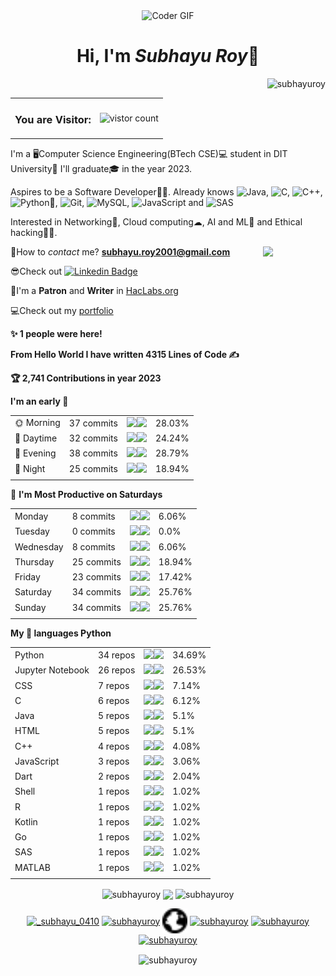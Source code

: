 <p align="center">
  <img src="https://media.giphy.com/media/SWoSkN6DxTszqIKEqv/giphy.gif" align="center" alt="Coder GIF" width="300" height="300">
</p>
<h1 align="center">Hi, I'm <b><i>Subhayu Roy</i></b>👋</h1>

<p align="right"> <img src="https://komarev.com/ghpvc/?username=subhayuroy" alt="subhayuroy" /> </p>

<table>
  <tr>
    <td><h3>You are Visitor: </h3></td>
    <td><img src="https://profile-counter.glitch.me/subhayuroy/count.svg" alt="vistor count" height="50" /></td>
  </tr>
</table>

I'm a 🖥Computer Science Engineering(BTech CSE)💻 student in DIT University🏫
I'll graduate🎓 in the year 2023.

Aspires to be a Software Developer👨‍💻. 
Already knows ![Java](https://img.shields.io/badge/-Java-333333?style=flat&logo=Java&logoColor=007396), ![C](https://img.shields.io/badge/-C-333333?style=flat&logo=C&logoColor=007396), ![C++](https://img.shields.io/badge/-C++-333333?style=flat&logo=C%2B%2B&logoColor=00599C), ![Python](https://img.shields.io/badge/-Python-333333?style=flat&logo=python)🐍, ![Git](https://img.shields.io/badge/-Git-333333?style=flat&logo=git), ![MySQL](https://img.shields.io/badge/-MySQL-333333?style=flat&logo=mysql), ![JavaScript](https://img.shields.io/badge/-JavaScript-333333?style=flat&logo=javascript) and ![SAS](https://img.shields.io/badge/-SAS-333333?style=flat&logo=SAS)

Interested in Networking📝, Cloud computing☁, AI and ML🤖 and Ethical hacking🐱‍💻.

<img align='right' src='https://user-images.githubusercontent.com/5713670/87202985-820dcb80-c2b6-11ea-9f56-7ec461c497c3.gif' width='100"'>

📧How to _contact_ me?   **subhayu.roy2001@gmail.com**

😎Check out [![Linkedin Badge](https://img.shields.io/badge/-LinkedIn-blue?style=flat-square&logo=Linkedin&logoColor=white&link=https://www.linkedin.com/in/subhayu-r-ba69ab188/)](https://www.linkedin.com/in/subhayu-roy/)

📝I'm a **Patron** and **Writer** in [HacLabs.org](https://www.haclabs.org/)

💻Check out my [portfolio](https://subhayuroy2001.wixsite.com/personal-portfolio)


<!--START_SECTION_PROFILE_VIEWS:readme-info-->
**✨ 1 people were here!**


<!--END_SECTION_PROFILE_VIEWS:readme-info-->

<!--START_SECTION_LINES_OF_CODE:readme-info-->
**From Hello World I have written 4315 Lines of Code ✍️**


<!--END_SECTION_LINES_OF_CODE:readme-info-->

<!--START_CONTRIBUTIONS:readme-info-->
**🏆 2,741 Contributions in year 2023**


<!--END_CONTRIBUTIONS:readme-info-->

<!--START_SECTION_DAILY_COMMIT:readme-info-->
**I'm an early 🐤** 

| | | | |
| --- | --- | --- | --- |
|🌞 Morning                |37 commits          |![](https://via.placeholder.com/112x22/000000/000000?text=+)![](https://via.placeholder.com/288x22/b8b8b8/b8b8b8?=text=+)|28.03%|
|🌆 Daytime                |32 commits          |![](https://via.placeholder.com/96x22/000000/000000?text=+)![](https://via.placeholder.com/304x22/b8b8b8/b8b8b8?=text=+)|24.24%|
|🌃 Evening                |38 commits          |![](https://via.placeholder.com/116x22/000000/000000?text=+)![](https://via.placeholder.com/284x22/b8b8b8/b8b8b8?=text=+)|28.79%|
|🌙 Night                  |25 commits          |![](https://via.placeholder.com/76x22/000000/000000?text=+)![](https://via.placeholder.com/324x22/b8b8b8/b8b8b8?=text=+)|18.94%|
| | | | |

<!--END_SECTION_DAILY_COMMIT:readme-info-->

<!--START_SECTION_WEEKLY_COMMIT:readme-info-->
📅 **I'm Most Productive on Saturdays** 

| | | | |
| --- | --- | --- | --- |
|Monday                   |8 commits           |![](https://via.placeholder.com/24x22/000000/000000?text=+)![](https://via.placeholder.com/376x22/b8b8b8/b8b8b8?=text=+)|6.06%|
|Tuesday                  |0 commits           |![](https://via.placeholder.com/0x22/000000/000000?text=+)![](https://via.placeholder.com/400x22/b8b8b8/b8b8b8?=text=+)|0.0%|
|Wednesday                |8 commits           |![](https://via.placeholder.com/24x22/000000/000000?text=+)![](https://via.placeholder.com/376x22/b8b8b8/b8b8b8?=text=+)|6.06%|
|Thursday                 |25 commits          |![](https://via.placeholder.com/76x22/000000/000000?text=+)![](https://via.placeholder.com/324x22/b8b8b8/b8b8b8?=text=+)|18.94%|
|Friday                   |23 commits          |![](https://via.placeholder.com/68x22/000000/000000?text=+)![](https://via.placeholder.com/332x22/b8b8b8/b8b8b8?=text=+)|17.42%|
|Saturday                 |34 commits          |![](https://via.placeholder.com/104x22/000000/000000?text=+)![](https://via.placeholder.com/296x22/b8b8b8/b8b8b8?=text=+)|25.76%|
|Sunday                   |34 commits          |![](https://via.placeholder.com/104x22/000000/000000?text=+)![](https://via.placeholder.com/296x22/b8b8b8/b8b8b8?=text=+)|25.76%|
| | | | |

<!--END_SECTION_WEEKLY_COMMIT:readme-info-->

<!--START_SECTION_LANGUAGE:readme-info-->
**My 💖 languages Python** 

| | | | |
| --- | --- | --- | --- |
|Python                   |34 repos|            ![](https://via.placeholder.com/140x22/000000/000000?text=+)![](https://via.placeholder.com/260x22/b8b8b8/b8b8b8?=text=+)|34.69%|
|Jupyter Notebook         |26 repos|            ![](https://via.placeholder.com/108x22/000000/000000?text=+)![](https://via.placeholder.com/292x22/b8b8b8/b8b8b8?=text=+)|26.53%|
|CSS                      |7 repos|             ![](https://via.placeholder.com/28x22/000000/000000?text=+)![](https://via.placeholder.com/372x22/b8b8b8/b8b8b8?=text=+)|7.14%|
|C                        |6 repos|             ![](https://via.placeholder.com/24x22/000000/000000?text=+)![](https://via.placeholder.com/376x22/b8b8b8/b8b8b8?=text=+)|6.12%|
|Java                     |5 repos|             ![](https://via.placeholder.com/20x22/000000/000000?text=+)![](https://via.placeholder.com/380x22/b8b8b8/b8b8b8?=text=+)|5.1%|
|HTML                     |5 repos|             ![](https://via.placeholder.com/20x22/000000/000000?text=+)![](https://via.placeholder.com/380x22/b8b8b8/b8b8b8?=text=+)|5.1%|
|C++                      |4 repos|             ![](https://via.placeholder.com/16x22/000000/000000?text=+)![](https://via.placeholder.com/384x22/b8b8b8/b8b8b8?=text=+)|4.08%|
|JavaScript               |3 repos|             ![](https://via.placeholder.com/12x22/000000/000000?text=+)![](https://via.placeholder.com/388x22/b8b8b8/b8b8b8?=text=+)|3.06%|
|Dart                     |2 repos|             ![](https://via.placeholder.com/8x22/000000/000000?text=+)![](https://via.placeholder.com/392x22/b8b8b8/b8b8b8?=text=+)|2.04%|
|Shell                    |1 repos|             ![](https://via.placeholder.com/4x22/000000/000000?text=+)![](https://via.placeholder.com/396x22/b8b8b8/b8b8b8?=text=+)|1.02%|
|R                        |1 repos|             ![](https://via.placeholder.com/4x22/000000/000000?text=+)![](https://via.placeholder.com/396x22/b8b8b8/b8b8b8?=text=+)|1.02%|
|Kotlin                   |1 repos|             ![](https://via.placeholder.com/4x22/000000/000000?text=+)![](https://via.placeholder.com/396x22/b8b8b8/b8b8b8?=text=+)|1.02%|
|Go                       |1 repos|             ![](https://via.placeholder.com/4x22/000000/000000?text=+)![](https://via.placeholder.com/396x22/b8b8b8/b8b8b8?=text=+)|1.02%|
|SAS                      |1 repos|             ![](https://via.placeholder.com/4x22/000000/000000?text=+)![](https://via.placeholder.com/396x22/b8b8b8/b8b8b8?=text=+)|1.02%|
|MATLAB                   |1 repos|             ![](https://via.placeholder.com/4x22/000000/000000?text=+)![](https://via.placeholder.com/396x22/b8b8b8/b8b8b8?=text=+)|1.02%|
| | | | |

<!--END_SECTION_LANGUAGE:readme-info-->


<p align="center">
<img align="center" src="https://github-readme-stats.vercel.app/api/top-langs/?username=subhayuroy&layout=compact&hide=html&theme=radical" alt="subhayuroy" />

<img align="center" src="https://github-readme-stats.vercel.app/api/top-langs/?username=subhayuroy&theme=dark&hide_langs_below=1" />

<img align="center" src="https://github-readme-stats.vercel.app/api?username=subhayuroy&show_icons=true&theme=radical" alt="subhayuroy" />
</p>

<p align="center">
<a href="https://instagram.com/_5u8h4yu_r0y_" target="blank"><img align="center" src="https://cdn.jsdelivr.net/npm/simple-icons@3.0.1/icons/instagram.svg" alt="_subhayu_0410" height="40" width="40" /></a>
<a href="https://www.linkedin.com/in/subhayu-roy/" target="blank"><img align="center" src="https://cdn.jsdelivr.net/npm/simple-icons@3.0.1/icons/linkedin.svg" alt="subhayuroy" height="40" width="40" /></a>
<a href="https://subhayuroy2001.wixsite.com/personal-portfolio" target="blank"><img align="center" src="https://raw.githubusercontent.com/iconic/open-iconic/master/svg/globe.svg" alt="subhayuroy" height="40" width="40" /></a>
<a href="https://www.kaggle.com/lasttitan" target="blank"><img align="center" src="https://cdn.jsdelivr.net/npm/simple-icons@3.0.1/icons/kaggle.svg" alt="subhayuroy" height="40" width="40" /></a>
<a href="https://twitter.com/SubhayuRoy2001" target="blank"><img align="center" src="https://cdn.jsdelivr.net/npm/simple-icons@3.0.1/icons/twitter.svg" alt="subhayuroy" height="40" width="40" /></a>
<a href="https://google.dev/u/117797334200548812355" target="blank"><img align="center" src="https://cdn.jsdelivr.net/npm/simple-icons@3.0.1/icons/google.svg" alt="subhayuroy" height="40" width="40" /></a>
</p>

<p align="center"><img align="center" src="https://github-readme-streak-stats.herokuapp.com/?user=saumyasingh048&" alt="subhayuroy"/></p>
